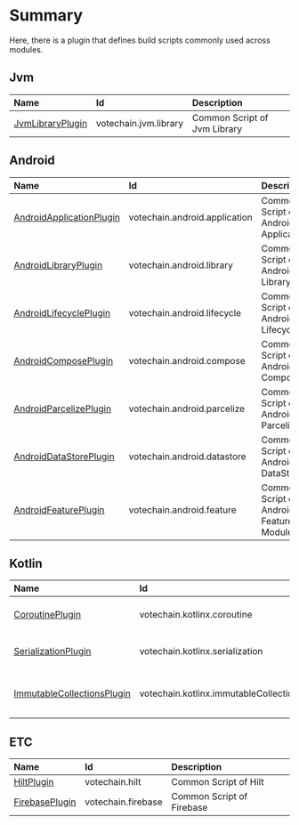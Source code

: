 # Summary

Here, there is a plugin that defines build scripts commonly used across modules.

## Jvm

| Name                                                                                                                      | Id                    | Description                  |
|:--------------------------------------------------------------------------------------------------------------------------|:----------------------|:-----------------------------|
| [JvmLibraryPlugin](./convention/src/main/java/dylan/kwon/votechain/build_logic/convention/plugin/jvm/JvmLibraryPlugin.kt) | votechain.jvm.library | Common Script of Jvm Library |

## Android

| Name                                                                                                                                          | Id                            | Description                             |
|:----------------------------------------------------------------------------------------------------------------------------------------------|:------------------------------|:----------------------------------------|
| [AndroidApplicationPlugin](./convention/src/main/java/dylan/kwon/votechain/build_logic/convention/plugin/android/AndroidApplicationPlugin.kt) | votechain.android.application | Common Script of Android Applications   | 
| [AndroidLibraryPlugin](./convention/src/main/java/dylan/kwon/votechain/build_logic/convention/plugin/android/AndroidLibraryPlugin.kt)         | votechain.android.library     | Common Script of Android Library        | 
| [AndroidLifecyclePlugin](./convention/src/main/java/dylan/kwon/votechain/build_logic/convention/plugin/android/AndroidLifecyclePlugin.kt)     | votechain.android.lifecycle   | Common Script of Android Lifecycle      | 
| [AndroidComposePlugin](./convention/src/main/java/dylan/kwon/votechain/build_logic/convention/plugin/android/AndroidComposePlugin.kt)         | votechain.android.compose     | Common Script of Android Compose        | 
| [AndroidParcelizePlugin](./convention/src/main/java/dylan/kwon/votechain/build_logic/convention/plugin/android/AndroidParcelizePlugin.kt)     | votechain.android.parcelize   | Common Script of Android Parcelize      | 
| [AndroidDataStorePlugin](./convention/src/main/java/dylan/kwon/votechain/build_logic/convention/plugin/android/AndroidDataStorePlugin.kt)     | votechain.android.datastore   | Common Script of Android DataStore      | 
| [AndroidFeaturePlugin](./convention/src/main/java/dylan/kwon/votechain/build_logic/convention/plugin/android/AndroidFeaturePlugin.kt)         | votechain.android.feature     | Common Script of Android Feature Module | 

## Kotlin

| Name                                                                                                                                              | Id                                     | Description                            |
|:--------------------------------------------------------------------------------------------------------------------------------------------------|:---------------------------------------|:---------------------------------------|
| [CoroutinePlugin](./convention/src/main/java/dylan/kwon/votechain/build_logic/convention/plugin/kotlinx/CoroutinePlugin.kt)                       | votechain.kotlinx.coroutine            | Common Script of Coroutine             |
| [SerializationPlugin](./convention/src/main/java/dylan/kwon/votechain/build_logic/convention/plugin/kotlinx/SerializationPlugin.kt)               | votechain.kotlinx.serialization        | Common Script of Serialization         |
| [ImmutableCollectionsPlugin](./convention/src/main/java/dylan/kwon/votechain/build_logic/convention/plugin/kotlinx/ImmutableCollectionsPlugin.kt) | votechain.kotlinx.immutableCollections | Common Script of Immutable Collections |

## ETC

| Name                                                                                                                       | Id                 | Description               |
|:---------------------------------------------------------------------------------------------------------------------------|:-------------------|:--------------------------|
| [HiltPlugin](./convention/src/main/java/dylan/kwon/votechain/build_logic/convention/plugin/hilt/HiltPlugin.kt)             | votechain.hilt     | Common Script of Hilt     |
| [FirebasePlugin](./convention/src/main/java/dylan/kwon/votechain/build_logic/convention/plugin/firebase/FirebasePlugin.kt) | votechain.firebase | Common Script of Firebase |
